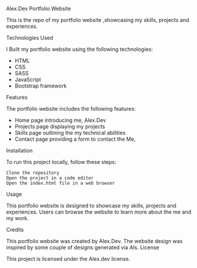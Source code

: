 Alex.Dev Portfolio Website

This is the repo of my portfolio website ,showcasing my skills, projects and experiences.


Technologies Used

I  Built my portfolio website using the following technologies:

   + HTML
   + CSS
   + SASS
   + JavaScript
   + Bootstrap framework

Features

The portfolio website includes the following features:

   + Home page introducing  me, Alex.Dev
   + Projects page displaying my projects
   + Skills page outlining the my technical abilities
   + Contact page providing a form to contact the Me, 

Installation

To run this project locally, follow these steps:

    Clone the repository
    Open the project in a code editor
    Open the index.html file in a web browser

Usage

This portfolio website is designed to showcase my skills, projects and experiences. Users can browse the website to learn more about the me and my work.


Credits

This portfolio website was created by Alex.Dev. The website design was inspired by some couple of designs generated via AIs.
License

This project is licensed under the Alex.dev license.
